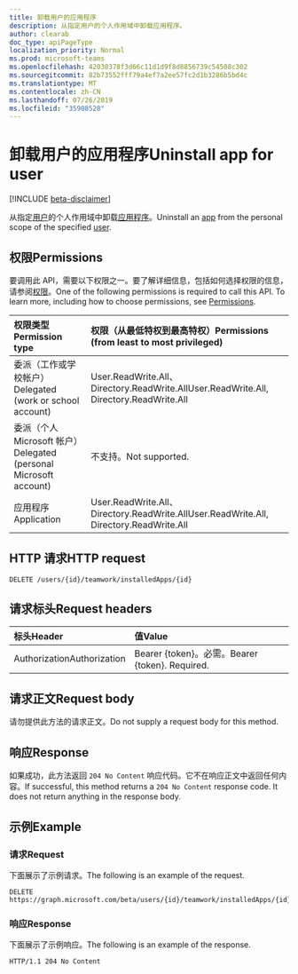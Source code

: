 ```yaml
---
title: 卸载用户的应用程序
description: 从指定用户的个人作用域中卸载应用程序。
author: clearab
doc_type: apiPageType
localization_priority: Normal
ms.prod: microsoft-teams
ms.openlocfilehash: 42030378f3d66c11d1d9f8d8856739c54508c302
ms.sourcegitcommit: 82b73552fff79a4ef7a2ee57fc2d1b3286b5bd4c
ms.translationtype: MT
ms.contentlocale: zh-CN
ms.lasthandoff: 07/26/2019
ms.locfileid: "35908528"
---
```

# <a name="uninstall-app-for-user"></a><span data-ttu-id="03816-103">卸载用户的应用程序</span><span class="sxs-lookup"><span data-stu-id="03816-103">Uninstall app for user</span></span>

[!INCLUDE [beta-disclaimer](../../includes/beta-disclaimer.md)]

<span data-ttu-id="03816-104">从指定[用户](../resources/user.md)的个人作用域中卸载[应用程序](../resources/teamsappinstallation.md)。</span><span class="sxs-lookup"><span data-stu-id="03816-104">Uninstall an [app](../resources/teamsappinstallation.md) from the personal scope of the specified [user](../resources/user.md).</span></span>

## <a name="permissions"></a><span data-ttu-id="03816-105">权限</span><span class="sxs-lookup"><span data-stu-id="03816-105">Permissions</span></span>

<span data-ttu-id="03816-p101">要调用此 API，需要以下权限之一。要了解详细信息，包括如何选择权限的信息，请参阅[权限](/graph/permissions-reference)。</span><span class="sxs-lookup"><span data-stu-id="03816-p101">One of the following permissions is required to call this API. To learn more, including how to choose permissions, see [Permissions](/graph/permissions-reference).</span></span>

|<span data-ttu-id="03816-108">权限类型</span><span class="sxs-lookup"><span data-stu-id="03816-108">Permission type</span></span>      | <span data-ttu-id="03816-109">权限（从最低特权到最高特权）</span><span class="sxs-lookup"><span data-stu-id="03816-109">Permissions (from least to most privileged)</span></span>              |
|:--------------------|:---------------------------------------------------------|
|<span data-ttu-id="03816-110">委派（工作或学校帐户）</span><span class="sxs-lookup"><span data-stu-id="03816-110">Delegated (work or school account)</span></span> |<span data-ttu-id="03816-111">User.ReadWrite.All、Directory.ReadWrite.All</span><span class="sxs-lookup"><span data-stu-id="03816-111">User.ReadWrite.All, Directory.ReadWrite.All</span></span>    |
|<span data-ttu-id="03816-112">委派（个人 Microsoft 帐户）</span><span class="sxs-lookup"><span data-stu-id="03816-112">Delegated (personal Microsoft account)</span></span> | <span data-ttu-id="03816-113">不支持。</span><span class="sxs-lookup"><span data-stu-id="03816-113">Not supported.</span></span>    |
|<span data-ttu-id="03816-114">应用程序</span><span class="sxs-lookup"><span data-stu-id="03816-114">Application</span></span> | <span data-ttu-id="03816-115">User.ReadWrite.All、Directory.ReadWrite.All</span><span class="sxs-lookup"><span data-stu-id="03816-115">User.ReadWrite.All, Directory.ReadWrite.All</span></span>  |

## <a name="http-request"></a><span data-ttu-id="03816-116">HTTP 请求</span><span class="sxs-lookup"><span data-stu-id="03816-116">HTTP request</span></span>
<!-- { "blockType": "ignored" } -->
```http
DELETE /users/{id}/teamwork/installedApps/{id}
```

## <a name="request-headers"></a><span data-ttu-id="03816-117">请求标头</span><span class="sxs-lookup"><span data-stu-id="03816-117">Request headers</span></span>

| <span data-ttu-id="03816-118">标头</span><span class="sxs-lookup"><span data-stu-id="03816-118">Header</span></span>       | <span data-ttu-id="03816-119">值</span><span class="sxs-lookup"><span data-stu-id="03816-119">Value</span></span> |
|:---------------|:--------|
| <span data-ttu-id="03816-120">Authorization</span><span class="sxs-lookup"><span data-stu-id="03816-120">Authorization</span></span>  | <span data-ttu-id="03816-p102">Bearer {token}。必需。</span><span class="sxs-lookup"><span data-stu-id="03816-p102">Bearer {token}. Required.</span></span>  |

## <a name="request-body"></a><span data-ttu-id="03816-123">请求正文</span><span class="sxs-lookup"><span data-stu-id="03816-123">Request body</span></span>

<span data-ttu-id="03816-124">请勿提供此方法的请求正文。</span><span class="sxs-lookup"><span data-stu-id="03816-124">Do not supply a request body for this method.</span></span>

## <a name="response"></a><span data-ttu-id="03816-125">响应</span><span class="sxs-lookup"><span data-stu-id="03816-125">Response</span></span>

<span data-ttu-id="03816-p103">如果成功，此方法返回 `204 No Content` 响应代码。它不在响应正文中返回任何内容。</span><span class="sxs-lookup"><span data-stu-id="03816-p103">If successful, this method returns a `204 No Content` response code. It does not return anything in the response body.</span></span>

## <a name="example"></a><span data-ttu-id="03816-128">示例</span><span class="sxs-lookup"><span data-stu-id="03816-128">Example</span></span>

### <a name="request"></a><span data-ttu-id="03816-129">请求</span><span class="sxs-lookup"><span data-stu-id="03816-129">Request</span></span>

<span data-ttu-id="03816-130">下面展示了示例请求。</span><span class="sxs-lookup"><span data-stu-id="03816-130">The following is an example of the request.</span></span>
<!-- {
  "blockType": "request",
  "name": "user_delete_teamsApp"
}-->
```http
DELETE https://graph.microsoft.com/beta/users/{id}/teamwork/installedApps/{id}
```

### <a name="response"></a><span data-ttu-id="03816-131">响应</span><span class="sxs-lookup"><span data-stu-id="03816-131">Response</span></span>

<span data-ttu-id="03816-132">下面展示了示例响应。</span><span class="sxs-lookup"><span data-stu-id="03816-132">The following is an example of the response.</span></span>

<!-- {
  "blockType": "response",
  "truncated": true
} -->
```http
HTTP/1.1 204 No Content
```

<!-- uuid: 8fcb5dbc-d5aa-4681-8e31-b001d5168d79
2015-10-25 14:57:30 UTC -->
<!-- {
  "type": "#page.annotation",
  "description": "User delete teamsAppInstallations,
  "keywords": "",
  "section": "documentation",
  "tocPath": ""
}-->
